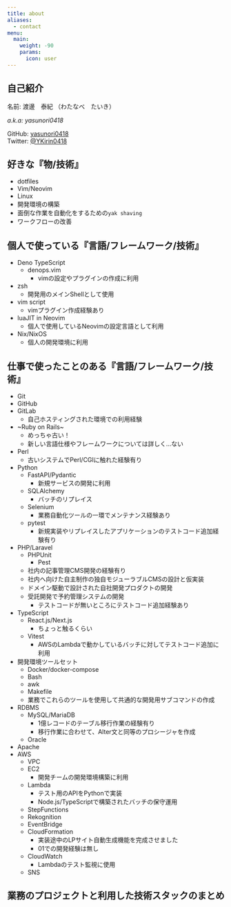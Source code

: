 ```yaml
---
title: about
aliases:
  - contact
menu:
  main:
    weight: -90
    params:
      icon: user
---
```


## 自己紹介

<!-- textlint-disable -->

名前: 渡邊　泰紀 （わたなべ　たいき）

*a.k.a: yasunori0418*

<!-- textlint-enable -->

GitHub: [yasunori0418](https://github.com/yasunori0418)  
Twitter: [@YKirin0418](https://x.com/ykirin0418)  

## 好きな『物/技術』

- dotfiles
- Vim/Neovim
- Linux
- 開発環境の構築
- 面倒な作業を自動化をするための`yak shaving`
- ワークフローの改善

## 個人で使っている『言語/フレームワーク/技術』

- Deno TypeScript
  - denops.vim
    - vimの設定やプラグインの作成に利用
- zsh
  - 開発用のメインShellとして使用
- vim script
  - vimプラグイン作成経験あり
- luaJIT in Neovim
  - 個人で使用しているNeovimの設定言語として利用
- Nix/NixOS
  - 個人の開発環境に利用

## 仕事で使ったことのある『言語/フレームワーク/技術』

- Git
- GitHub
- GitLab
  - 自己ホスティングされた環境での利用経験
- ~Ruby on Rails~
  - めっちゃ古い！
  - 新しい言語仕様やフレームワークについては詳しく…ない
- Perl
  - 古いシステムでPerl/CGIに触れた経験有り
- Python
  - FastAPI/Pydantic
    - 新規サービスの開発に利用
  - SQLAlchemy
    - バッチのリプレイス
  - Selenium
    - 業務自動化ツールの一環でメンテナンス経験あり
  - pytest
    - 新規実装やリプレイスしたアプリケーションのテストコード追加経験有り
- PHP/Laravel
  - PHPUnit
    - Pest
  - 社内の記事管理CMS開発の経験有り
  - 社内へ向けた自主制作の独自モジューラブルCMSの設計と仮実装
  - ドメイン駆動で設計された自社開発プロダクトの開発
  - 受託開発で予約管理システムの開発
    - テストコードが無いところにテストコード追加経験あり
- TypeScript
  - React.js/Next.js
    - ちょっと触るくらい
  - Vitest
    - AWSのLambdaで動かしているバッチに対してテストコード追加に利用
- 開発環境ツールセット
  - Docker/docker-compose
  - Bash
  - awk
  - Makefile
  - 業務でこれらのツールを使用して共通的な開発用サブコマンドの作成
- RDBMS
  - MySQL/MariaDB
    - 1億レコードのテーブル移行作業の経験有り
    - 移行作業に合わせて、Alter文と同等のプロシージャを作成
  - Oracle
- Apache
- AWS
  - VPC
  - EC2
    - 開発チームの開発環境構築に利用
  - Lambda
    - テスト用のAPIをPythonで実装
    - Node.js/TypeScriptで構築されたバッチの保守運用
  - StepFunctions
  - Rekognition
  - EventBridge
  - CloudFormation
    - 実装途中のLPサイト自動生成機能を完成させました
    - 01での開発経験は無し
  - CloudWatch
    - Lambdaのテスト監視に使用
  - SNS

## 業務のプロジェクトと利用した技術スタックのまとめ

